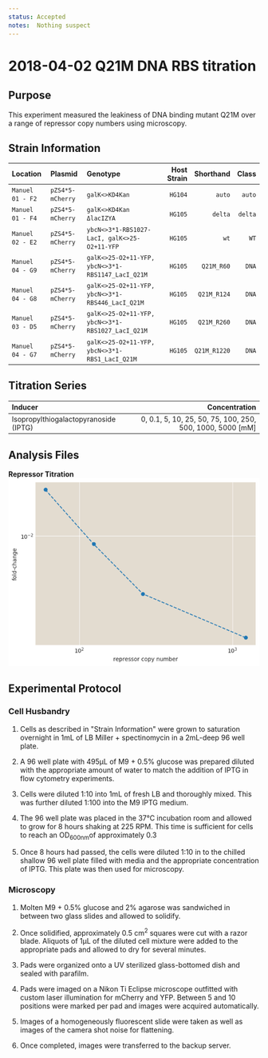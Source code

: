 ```yaml
---
status: Accepted
notes:  Nothing suspect
---
```


# 2018-04-02 Q21M DNA RBS  titration

## Purpose
This experiment measured the leakiness of DNA binding mutant Q21M over a range of repressor copy numbers using microscopy.

## Strain Information

| Location | Plasmid | Genotype | Host Strain | Shorthand | Class |
| :------- | :------ | :------- | ----------: | --------: | -----:| 
| `Manuel 01 - F2` | `pZS4*5-mCherry` |  `galK<>KD4Kan` | `HG104` | `auto` | `auto`|
| `Manuel 01 - F4` | `pZS4*5-mCherry` | `galK<>KD4Kan ΔlacIZYA` | `HG105` | `delta`| `delta`|
| `Manuel 02 - E2` | `pZS4*5-mCherry` | `ybcN<>3*1-RBS1027-LacI, galK<>25-O2+11-YFP` | `HG105` | `wt` | `WT`|
| `Manuel 04 - G9` | `pZS4*5-mCherry` | `galK<>25-O2+11-YFP, ybcN<>3*1-RBS1147_LacI_Q21M` | `HG105` | `Q21M_R60` | `DNA`|
| `Manuel 04 - G8` | `pZS4*5-mCherry` | `galK<>25-O2+11-YFP, ybcN<>3*1-RBS446_LacI_Q21M` | `HG105` | `Q21M_R124` | `DNA`|
| `Manuel 03 - D5` | `pZS4*5-mCherry` | `galK<>25-O2+11-YFP, ybcN<>3*1-RBS1027_LacI_Q21M` | `HG105` | `Q21M_R260` | `DNA`|
| `Manuel 04 - G7` | `pZS4*5-mCherry` | `galK<>25-O2+11-YFP, ybcN<>3*1-RBS1_LacI_Q21M` | `HG105` | `Q21M_R1220` | `DNA`|


## Titration Series
| Inducer | Concentration |
| :------ | ------------: |
| Isopropylthiogalactopyranoside (IPTG) | 0, 0.1, 5, 10, 25, 50, 75, 100, 250, 500, 1000, 5000  [mM] |

## Analysis Files

**Repressor Titration**
![](output/20180404_r2_Q21M_O2_microscopy_fold_change.png)

## Experimental Protocol

### Cell Husbandry

1. Cells as described in "Strain Information" were grown to saturation overnight in 1mL of LB Miller + spectinomycin in a 2mL-deep 96 well plate.

2. A 96 well plate with 495µL of M9 + 0.5% glucose  was prepared diluted with the appropriate amount of water to match the addition of IPTG in flow cytometry experiments.

3. Cells were diluted 1:10 into 1mL of fresh LB and thoroughly mixed. This was further diluted 1:100 into the M9 IPTG medium.

4. The 96 well plate was placed in the 37°C incubation room and allowed to grow for 8 hours shaking at 225 RPM. This time is sufficient for cells to reach an  OD<sub>600nm</sub>of approximately 0.3

5.  Once 8 hours had passed, the cells were diluted 1:10 in to the chilled shallow 96 well plate filled with media and the appropriate concentration of IPTG. This plate was then used for microscopy.


### Microscopy

1. Molten M9 + 0.5% glucose and 2% agarose was sandwiched in between two glass slides and allowed to solidify. 

2. Once solidified, approximately 0.5 cm<sup>2</sup> squares were cut with a razor blade. Aliquots of 1µL of the diluted cell mixture were added to the appropriate pads and allowed to dry for several minutes. 

3. Pads were organized onto a UV sterilized glass-bottomed dish and sealed with parafilm.

4. Pads were imaged on a Nikon Ti Eclipse microscope outfitted with custom laser illumination for mCherry and YFP. Between 5 and 10 positions were marked per pad and images were acquired automatically. 

5. Images of a homogeneously fluorescent slide were taken as well as images of the camera shot noise for flattening. 

6. Once completed, images were transferred to the backup server. 
